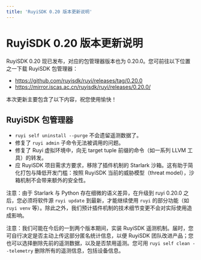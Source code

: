 ```yaml
---
title: 'RuyiSDK 0.20 版本更新说明'
---
```


# RuyiSDK 0.20 版本更新说明

RuyiSDK 0.20 现已发布，对应的包管理器版本也为 0.20.0。您可前往以下位置之一下载 RuyiSDK 包管理器：

* https://github.com/ruyisdk/ruyi/releases/tag/0.20.0
* https://mirror.iscas.ac.cn/ruyisdk/ruyi/releases/0.20.0/

本次更新主要包含了以下内容，祝您使用愉快！

## RuyiSDK 包管理器

* `ruyi self uninstall --purge` 不会遗留遥测数据了。
* 修复了 `ruyi admin` 子命令无法被调用的问题。
* 修复了 Ruyi 虚拟环境中，向无 target tuple 前缀的命令（如一系列 LLVM 工具）的转发。
* 应 RuyiSDK 项目需求方要求，移除了插件机制的 Starlark 沙箱。这有助于简化打包与降低开发门槛：按照 RuyiSDK 当前的威胁模型（threat model），沙箱机制不会带来额外的安全性。

注意：由于 Starlark 与 Python 存在细微的语义差异，在升级到 ruyi 0.20.0 之后，您必须将软件源 `ruyi update` 到最新，才能继续使用 `ruyi` 的部分功能（如 `ruyi venv` 等）。除此之外，我们预计插件机制的技术细节变更不会对实际使用造成影响。

注意：我们可能在今后的一到两个版本期间，实装 RuyiSDK 遥测机制。届时，您可自行决定是否主动上传这部分匿名统计信息，以便 RuyiSDK 团队改进产品；您也可以选择删除先前的遥测数据，以及是否禁用遥测。您可用 `ruyi self clean --telemetry` 删除所有的遥测信息，包括设备信息。
